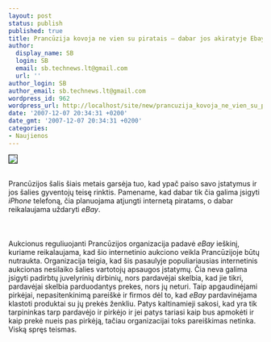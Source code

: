 ```yaml
---
layout: post
status: publish
published: true
title: Prancūzija kovoja ne vien su piratais – dabar jos akiratyje Ebay
author:
  display_name: SB
  login: SB
  email: sb.technews.lt@gmail.com
  url: ''
author_login: SB
author_email: sb.technews.lt@gmail.com
wordpress_id: 962
wordpress_url: http://localhost/site/new/prancuzija_kovoja_ne_vien_su_piratais_-_dabar_jos_akiratyje_ebay/
date: '2007-12-07 20:34:31 +0200'
date_gmt: '2007-12-07 20:34:31 +0200'
categories:
- Naujienos
---
```

<div class="imgright"><img src="http://tbn0.google.com/images?q=tbn:VC7gJspwXokh8M:http://www.maxitmag.com/images/stories/juan/ebay_logo.jpg" border="1"></div>
<p><br>Prancūzijos šalis šiais metais garsėja tuo, kad ypač paiso savo įstatymus ir jos šalies gyventojų teisę rinktis. Pamename, kad dabar tik čia galima įsigyti <i>iPhone</i> telefoną, čia planuojama atjungti internetą piratams, o dabar reikalaujama uždaryti <i>eBay</i>.<br />
<br><br />
<br>Aukcionus reguliuojanti Prancūzijos organizacija padavė <i>eBay</i> ieškinį, kuriame reikalaujama, kad šio internetinio aukciono veikla Prancūzijoje būtų nutraukta. Organizacija teigia, kad šis pasaulyje populiariausias internetinis aukcionas nesilaiko šalies vartotojų apsaugos įstatymų. Čia neva galima įsigyti padirbtų juvelyrinių dirbinių, nors pardavėjai skelbia, kad jie tikri, pardavėjai skelbia parduodantys prekes, nors jų neturi. Taip apgaudinėjami pirkėjai, nepasitenkinimą pareiškė ir firmos dėl to, kad <i>eBay</i> pardavinėjama klastoti produktai su jų prekės ženkliu. Patys kaltinamieji sakosi, kad yra tik tarpininkas tarp pardavėjo ir pirkėjo ir jei patys tariasi kaip bus apmokėti ir kaip prekė nueis pas pirkėją, tačiau organizacijai toks pareiškimas netinka. Viską spręs teismas.<br />
<br></p>
